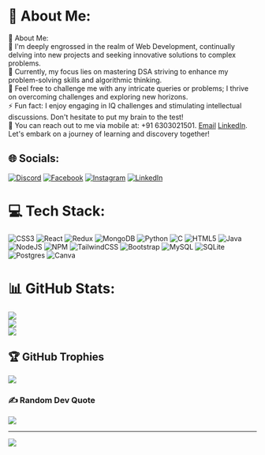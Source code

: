 # 💫 About Me:
💫 About Me:<br>🔭 I'm deeply engrossed in the realm of Web Development, continually delving into new projects and seeking innovative solutions to complex problems.<br>🌱 Currently, my focus lies on mastering DSA striving to enhance my problem-solving skills and algorithmic thinking.<br>💬 Feel free to challenge me with any intricate queries or problems; I thrive on overcoming challenges and exploring new horizons.<br>⚡ Fun fact: I enjoy engaging in IQ challenges and stimulating intellectual discussions. Don't hesitate to put my brain to the test!<br>📱 You can reach out to me via mobile at: +91 6303021501. <a href="mailto:mukeshchevula@gmail.com">Email</a>  <a href="https://www.linkedin.com/in/mukesh-muki-6b652a275/">LinkedIn</a>. Let's embark on a journey of learning and discovery together!


## 🌐 Socials:
[![Discord](https://img.shields.io/badge/Discord-%237289DA.svg?logo=discord&logoColor=white)](https://discord.gg/www.discord.com/ekvillain_16) [![Facebook](https://img.shields.io/badge/Facebook-%231877F2.svg?logo=Facebook&logoColor=white)](https://facebook.com/https://www.facebook.com/mukesh.muki.902819/) [![Instagram](https://img.shields.io/badge/Instagram-%23E4405F.svg?logo=Instagram&logoColor=white)](https://instagram.com/https://www.instagram.com/_.mukesh._.ch._/?next=%2F) [![LinkedIn](https://img.shields.io/badge/LinkedIn-%230077B5.svg?logo=linkedin&logoColor=white)](https://linkedin.com/in/https://www.linkedin.com/in/mukesh-muki-6b652a275/) 

# 💻 Tech Stack:
![CSS3](https://img.shields.io/badge/css3-%231572B6.svg?style=for-the-badge&logo=css3&logoColor=white) ![React](https://img.shields.io/badge/react-%2320232a.svg?style=for-the-badge&logo=react&logoColor=%2361DAFB) ![Redux](https://img.shields.io/badge/redux-%23593d88.svg?style=for-the-badge&logo=redux&logoColor=white) ![MongoDB](https://img.shields.io/badge/MongoDB-%234ea94b.svg?style=for-the-badge&logo=mongodb&logoColor=white) ![Python](https://img.shields.io/badge/python-3670A0?style=for-the-badge&logo=python&logoColor=ffdd54) ![C](https://img.shields.io/badge/c-%2300599C.svg?style=for-the-badge&logo=c&logoColor=white) ![HTML5](https://img.shields.io/badge/html5-%23E34F26.svg?style=for-the-badge&logo=html5&logoColor=white) ![Java](https://img.shields.io/badge/java-%23ED8B00.svg?style=for-the-badge&logo=openjdk&logoColor=white) ![NodeJS](https://img.shields.io/badge/node.js-6DA55F?style=for-the-badge&logo=node.js&logoColor=white) ![NPM](https://img.shields.io/badge/NPM-%23CB3837.svg?style=for-the-badge&logo=npm&logoColor=white) ![TailwindCSS](https://img.shields.io/badge/tailwindcss-%2338B2AC.svg?style=for-the-badge&logo=tailwind-css&logoColor=white) ![Bootstrap](https://img.shields.io/badge/bootstrap-%238511FA.svg?style=for-the-badge&logo=bootstrap&logoColor=white) ![MySQL](https://img.shields.io/badge/mysql-%2300000f.svg?style=for-the-badge&logo=mysql&logoColor=white) ![SQLite](https://img.shields.io/badge/sqlite-%2307405e.svg?style=for-the-badge&logo=sqlite&logoColor=white) ![Postgres](https://img.shields.io/badge/postgres-%23316192.svg?style=for-the-badge&logo=postgresql&logoColor=white) ![Canva](https://img.shields.io/badge/Canva-%2300C4CC.svg?style=for-the-badge&logo=Canva&logoColor=white)
# 📊 GitHub Stats:
![](https://github-readme-stats.vercel.app/api?username=mukesh-muki-16&theme=dark&hide_border=false&include_all_commits=true&count_private=true)<br/>
![](https://github-readme-streak-stats.herokuapp.com/?user=mukesh-muki-16&theme=dark&hide_border=false)<br/>
![](https://github-readme-stats.vercel.app/api/top-langs/?username=mukesh-muki-16&theme=dark&hide_border=false&include_all_commits=true&count_private=true&layout=compact)

## 🏆 GitHub Trophies
![](https://github-profile-trophy.vercel.app/?username=mukesh-muki-16&theme=radical&no-frame=false&no-bg=true&margin-w=4)

### ✍️ Random Dev Quote
![](https://quotes-github-readme.vercel.app/api?type=horizontal&theme=radical)

---
[![](https://visitcount.itsvg.in/api?id=mukesh-muki-16&icon=0&color=0)](https://visitcount.itsvg.in)

<!-- Proudly created with GPRM ( https://gprm.itsvg.in ) -->